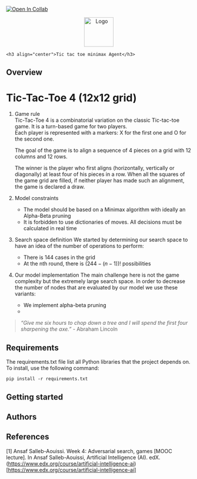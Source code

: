 [![Open In Collab](https://colab.research.google.com/assets/colab-badge.svg)](https://colab.research.google.com/drive/1ZUXPiV1-kVUIWXV1NPzytN4CJtumsSHE?usp=sharing)

<p align="center">
    <a href="https://github.com/othneildrew/Best-README-Template">
    <img src="images/logo.png" alt="Logo" width="80" height="80">
    </a>

    <h3 align="center">Tic tac toe minimax Agent</h3>

</p>

## Overview
# Tic-Tac-Toe 4 (12x12 grid)
1. Game rule  
    Tic-Tac-Toe 4 is a combinatorial variation on the classic Tic-tac-toe game. It is a turn-based game for two players.   
    Each player is represented with a markers: X for the first one and O for the second one.  
      
    The goal of the game is to align a sequence of 4 pieces on a grid with 12 columns and 12 rows.  
      
    The winner is the player who first aligns (horizontally, vertically or diagonally) at least four of his pieces in a row. When all the squares of the game grid are filled, if neither player has made such an alignment, the game is declared a draw.   
       
2. Model constraints
    - The model should be based on a Minimax algorithm with ideally an Alpha-Beta pruning
    - It is forbidden to use dictionaries of moves. All decisions must be calculated in real time

3. Search space definition 
    We started by determining our search space to have an idea of the number of operations to perform:
    - There is 144 cases in the grid  
    - At the nth round, there is $(244-(n-1))!$ possibilities
4. Our model implementation
    The main challenge here is not the game complexity but the extremely large search space. In order to decrease the number of nodes that are evaluated by our model we use these variants:
    - We implement alpha-beta pruning
    - 
> *“Give me six hours to chop down a tree and I will spend the first four sharpening the axe.”* - Abraham Lincoln

## Requirements
The requirements.txt file list all Python libraries that the project depends on.  
To install, use the following command:

```
pip install -r requirements.txt
```

## Getting started


## Authors

## References
[1] Ansaf Salleb-Aouissi. Week 4: Adversarial search, games [MOOC lecture]. In Ansaf Salleb-Aouissi, Artificial Intelligence (AI). edX. (https://www.edx.org/course/artificial-intelligence-ai)[https://www.edx.org/course/artificial-intelligence-ai]